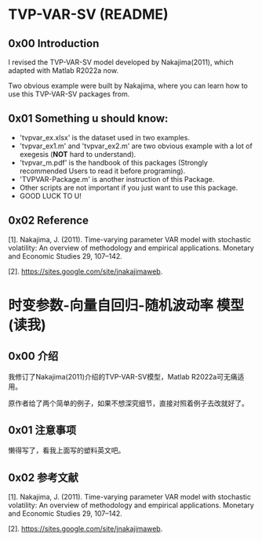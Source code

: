 # TVP-VAR-SV (README)

## 0x00 Introduction

I revised the TVP-VAR-SV model developed by Nakajima(2011), which adapted with Matlab R2022a now.

Two obvious example were built by Nakajima, where you can learn how to use this TVP-VAR-SV packages from.

## 0x01 Something u should know:

- 'tvpvar_ex.xlsx' is the dataset used in two examples.
- 'tvpvar_ex1.m' and 'tvpvar_ex2.m' are two obvious example with a lot of exegesis (**NOT** hard to understand).
- 'tvpvar_m.pdf' is the handbook of this packages (Strongly recommended Users to read it before programing).
- 'TVPVAR-Package.m' is another instruction of this Package.
- Other scripts are not important if you just want to use this package.
- GOOD LUCK TO U!

## 0x02 Reference

[1]. Nakajima, J. (2011). Time-varying parameter VAR model with stochastic volatility: An overview of methodology and empirical applications. Monetary and Economic Studies 29, 107–142.

[2]. https://sites.google.com/site/jnakajimaweb.

# 时变参数-向量自回归-随机波动率 模型 (读我)

## 0x00 介绍

我修订了Nakajima(2011)介绍的TVP-VAR-SV模型，Matlab R2022a可无痛适用。

原作者给了两个简单的例子，如果不想深究细节，直接对照着例子去改就好了。

## 0x01 注意事项

懒得写了，看我上面写的塑料英文吧。

## 0x02 参考文献


[1]. Nakajima, J. (2011). Time-varying parameter VAR model with stochastic volatility: An overview of methodology and empirical applications. Monetary and Economic Studies 29, 107–142.

[2]. https://sites.google.com/site/jnakajimaweb.
